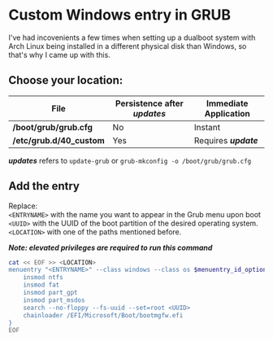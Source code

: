 # Custom Windows entry in GRUB
I've had incovenients a few times when setting up a dualboot system with Arch Linux being installed in a different physical disk than Windows, so that's why I came up with this.

## Choose your location:
| File                   | Persistence after ***updates***         | Immediate Application  |
|----------------------------|---------------------------------------|------------------------|
| **/boot/grub/grub.cfg**  | No | Instant                |
| **/etc/grub.d/40_custom**| Yes                                   | Requires ***update*** |

***updates*** refers to `update-grub` or `grub-mkconfig -o /boot/grub/grub.cfg`
## Add the entry  
Replace:  
`<ENTRYNAME>` with the name you want to appear in the Grub menu upon boot  
`<UUID>` with the UUID of the boot partition of the desired operating system.  
`<LOCATION>` with one of the paths mentioned before.  

***Note: elevated privileges are required to run this command***
```bash
cat << EOF >> <LOCATION>
menuentry "<ENTRYNAME>" --class windows --class os $menuentry_id_option 'osprober-efi-<UUID>' {
    insmod ntfs
    insmod fat
    insmod part_gpt
    insmod part_msdos
    search --no-floppy --fs-uuid --set=root <UUID> 
    chainloader /EFI/Microsoft/Boot/bootmgfw.efi
}
EOF
